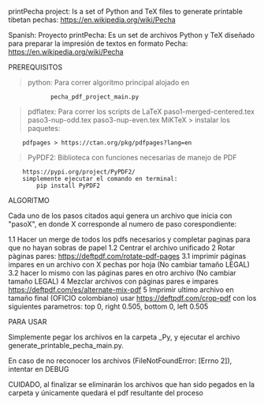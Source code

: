 printPecha project:
Is a set of Python and TeX files to generate printable tibetan pechas: https://en.wikipedia.org/wiki/Pecha

Spanish:
Proyecto printPecha:
Es un set de archivos Python y TeX diseñado para preparar la impresión de textos en formato Pecha: https://en.wikipedia.org/wiki/Pecha

PREREQUISITOS

> python: Para correr algoritmo principal alojado en

    			pecha_pdf_project_main.py

> pdflatex: Para correr los scripts de LaTeX
> paso1-merged-centered.tex
> paso3-nup-odd.tex
> paso3-nup-even.tex
> MiKTeX > instalar los paquetes:

    	pdfpages > https://ctan.org/pkg/pdfpages?lang=en

> PyPDF2: Biblioteca con funciones necesarias de manejo de PDF

    	https://pypi.org/project/PyPDF2/
    	simplemente ejecutar el comando en terminal:
    		pip install PyPDF2

ALGORITMO

Cada uno de los pasos citados aqui genera un archivo que inicia con "pasoX", en donde X corresponde al numero de paso corespondiente:

1.1 Hacer un merge de todos los pdfs necesarios y completar paginas para que no hayan sobras de papel
1.2 Centrar el archivo unificado
2 Rotar pàginas pares: https://deftpdf.com/rotate-pdf-pages
3.1 imprimir páginas impares en un archivo con X pechas por hoja (No cambiar tamaño LEGAL)
3.2 hacer lo mismo con las páginas pares en otro archivo (No cambiar tamaño LEGAL)
4 Mezclar archivos con páginas pares e impares https://deftpdf.com/es/alternate-mix-pdf
5 Imprimir ultimo archivo en tamaño final (OFICIO colombiano)
usar https://deftpdf.com/crop-pdf
con los siguientes parametros:
top 0, right 0.505, bottom 0, left 0.505

PARA USAR

Simplemente pegar los archivos en la carpeta \_Py, y ejecutar el archivo generate_printable_pecha_main.py.

En caso de no reconocer los archivos (FileNotFoundError: [Errno 2]), intentar en DEBUG

CUIDADO, al finalizar se eliminarán los archivos que han sido pegados en la carpeta y únicamente quedará el pdf resultante del proceso
